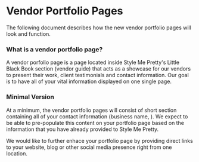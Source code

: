 # Vendor Portfolio Pages

The following document describes how the new vendor portfolio pages will look and function.

### What is a vendor portfolio page?

A vendor porfolio page is a page located inside Style Me Pretty's Little Black Book section (vendor guide) that acts as a showcase for our vendors to present their work, client testimonials and contact information. Our goal is to have all of your vital information displayed on one single page.

### Minimal Version

At a minimum, the vendor portfolio pages will consist of short section containing all of your contact information (business name, ). We expect to be able to pre-populate this content on your portfolio page based on the information that you have already provided to Style Me Pretty.

We would like to further enhace your portfolio page by providing direct links to your website, blog or other social media presence right from one location. 


